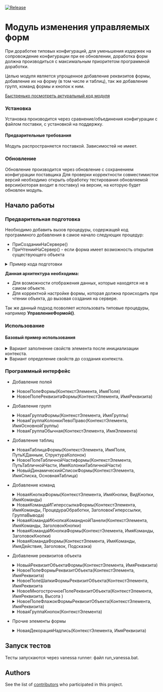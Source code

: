 [![Release](https://img.shields.io/github/tag/huxuxuya/FormModificator.svg?label=Last%20release&a)](https://github.com/huxuxuya/FormModificator/releases)

# Модуль изменения управляемых форм

При доработке типовых конфигураций, для уменьшения издержек на сопровождение конфигурации при ее обновлении, доработка форм должна производиться с максимальным приоритетом программной доработки.

Целью модуля является упрощенное добавление реквизитов формы, добавление их на форму (в том числе и таблиц), так же добавление групп, команд формы и кнопок к ним.

[Быстренько посмотреть актуральный код модуля]( https://github.com/huxuxuya/1cFormEditor/blob/master/FormEditor/src/CommonModules/%D0%A0%D0%B5%D0%B4%D0%B0%D0%BA%D1%82%D0%BE%D1%80%D0%A4%D0%BE%D1%80%D0%BC/Module.bsl)

### Установка

Установка производится через сравнение/объединения конфигурации с файлом поставки, с установкой на поддержку.

#### Предварительные требования

Модуль распространяется поставкой. 
Зависимостей не имеет.

### Обновление

Обновление производится через обновление с сохранением конфигурации поставщика
Для проверки корректности совместимистои версий необходимо открыть обработку тестирования обновляемой версии(которая входит в поставку) на версии, на которую будет обновлен модуль.

## Начало работы

### Предварительная подготовка

Необходимо добавить вызов процедуры, содержащей код программного добавления в самое начало следующих процедур:
 * ПриСозданииНаСервере()
 * ПриЧтенииНаСервер() - если форма имеет возможность открытия существующего объекта
  
 <details>
  <summary>Пример кода подготовки</summary>
	
 ``` bsl
&НаСервере
Процедура ПриЧтенииНаСервере(ТекущийОбъект)
	ПрефиксПодготовитьФорму();
	//Текст процедуры	
КонецПроцедуры 	

 &НаСервере
Процедура ПриСозданииНаСервере(Отказ, СтандартнаяОбработка)
	ПрефиксПодготовитьФорму();
	//Текст процедуры	
КонецПроцедуры 

&НаСервере	
Процедура ПрефиксПодготовитьФорму()
	Если РедакторФорм.ФормаПодготовлена(ЭтаФорма) Тогда
		Возврат;
	КонецЕсли;
	//Код изменения формы
КонецПроцедуры 
```
</details>

**Данная архитектура необходима:**
* Для возможности отображения данных, которые находятся не в самом объекте. 
* Для корректной настройке формы, которая должна происходить при чтении объекта, до вызовая создания на сервере.

Так же данный подход позволяет использовать типовые процедуры, например **УправлениеФормой()**.

### Использование

#### Базовый пример использования
<details>
 <summary>Вариант заполнение свойств элемента после инициализации контекста.</summary>
	
``` bsl
КонтекстФормы = РедакторФорм.НовыйКонтекстЭлемента(ЭтотОбъект);	
КонтекстФормы.Свойства.Вставить("Вид", ВидГруппыФормы.ОбычнаяГруппа);
КонтекстФормы.Свойства.Вставить("Группировка", ГруппировкаПодчиненныхЭлементовФормы.ГоризонтальнаяЕслиВозможно);
КонтекстФормы.Свойства.Вставить("ОтображатьЗаголовок", Ложь);
ЭлементГруппаШапка = РедакторФорм.НоваяГруппаФормы(КонтекстФормы, "ГруппаШапка"); 
```
</details>

<details>
 <summary>Вариант определение свойств до создания контекста.</summary>
	
``` bsl
Свойства = Новый Структура("Вид, ОтображатьЗаголовок", ВидГруппыФормы.ОбычнаяГруппа, Ложь);
КонтекстФормы = РедакторФорм.НовыйКонтекстЭлемента(ЭтотОбъект, , , Свойства);	
ЭлементГруппаШапка = РедакторФорм.НоваяГруппаФормы(КонтекстФормы, "ГруппаШапка"); 
```
</details>

### Программный интерфейс

* Добавление полей
	<details>
	 <summary>НовоеПолеФормы(КонтекстЭлемента, ИмяПоля)</summary>

	``` bsl
	КонтекстПоля = РедакторФорм.НовыйКонтекстЭлемента(ЭтотОбъект, ГруппаЛево);	
	КонтекстПоля.Свойства.Вставить("ПутьКДанным", "Статус");
	РедакторФорм.НовоеПолеФормы(КонтекстПоля, "Статус");
	```
	</details>
	<details>
	 <summary>НовоеПолеРеквизитаФормы(КонтекстЭлемента, ИмяРеквизита)</summary>

	``` bsl
	КонтекстЭлемента = РедакторФорм.НовыйКонтекстЭлемента(ЭтотОбъект, ГруппаПраво);
	РедакторФорм.НовоеПолеРеквизитаФормы(КонтекстЭлемента, "Состояние");
	```
	</details>	
* Добавление групп 
	<details>
	 <summary>НоваяГруппаФормы(КонтекстЭлемента, ИмяГруппы)</summary>

	``` bsl
	КонтекстСтраницы = РедакторФорм.НовыйКонтекстЭлемента(ЭтотОбъект);
	КонтекстСтраницы.Свойства.Вставить("Вид", ВидГруппыФормы.Страницы);
	ГруппаСтраницы = РедакторФорм.НоваяГруппаФормы(КонтекстСтраницы, "ГруппаСтраницы");

	КонтекстСтраницы.Свойства.Вид = ВидГруппыФормы.Страница;	
	КонтекстСтраницы.Родитель = ГруппаСтраницы;
	КонтекстСтраницы.Свойства.Вставить("Заголовок", "Товары");
	СтраницаТовары = РедакторФорм.НоваяГруппаФормы(КонтекстСтраницы, "СтраницаТовары");	
	
	КонтекстСтраницы.Свойства.Вставить("Заголовок", "Услуги");
	СтраницаУслуги = РедакторФорм.НоваяГруппаФормы(КонтекстСтраницы, "СтраницаУслуги");
	```
	</details>	
	<details>
	 <summary>НоваяГруппаКолонкиЛевоПраво(КонтекстЭлемента, ИмяОсновнойГруппы)</summary>

	``` bsl
	КонтекстГруппы = РедакторФорм.НовыйКонтекстЭлемента(ЭтотОбъект, Элементы.ГруппаОсновная);
	РедакторФорм.НоваяГруппаКолонкиЛевоПраво(КонтекстГруппы, "Шапка");
	ШапкаЛево = Элементы.ШапкаЛево;
	ШапкаПраво = Элементы.ШапкаПраво;
	```
	</details>	
	<details>
	 <summary>НоваяГруппаОбычная(КонтекстЭлемента, ИмяЭлемента)</summary>

	``` bsl
	КонтекстГруппы = РедакторФорм.НовыйКонтекстЭлемента(ЭтотОбъект, ГруппаСтраницаТовары);
	ГруппаИтогов = РедакторФорм.ДобыавитьГруппуОбычную(КонтекстГруппы, "ГруппаИтогов");
	```
	</details>	 
* Добавление таблиц
	<details>
	 <summary>НоваяТаблицаФормы(КонтекстЭлемента, ИмяПоля, ПутьКДанным, СтруктураКолонок)</summary>

	``` bsl
	КонтекстГруппТаблицы = РедакторФорм.НовыйКонтекстЭлемента(ЭтотОбъект, ГруппаИтоговойТаблицы);
	
	СтруктураКолонок = Новый Структура;
	СтруктураКолонок.Вставить("ТаблицаКолонка1", "Колонка1");
	СтруктураКолонок.Вставить("ТаблицаКолонка2", "Колонка2");
	СтруктураКолонок.Вставить("ТаблицаКолонка3", "Колонка3");
	ЭлементТаблицаПроверряемыеМетоды = РедакторФорм.НоваяТаблицаФормы(КонтекстГруппТаблицы, "ИмяТаблицы", "Объект.ТаблицаОбъекта", СтруктураКолонок);	
	```
	</details>
	<details>
	 <summary>НовоеПолеТабличнойЧастиформы(КонтекстЭлемента, ПутьТабличнойЧасти, ИмяКолонкиТабличнойЧасти)</summary>

	``` bsl
	КонтекстФормы = РедакторФорм.НовыйКонтекстЭлемента(ЭтотОбъект, Элементы.ИмяТаблицы);
	РедакторФорм.НовоеПолеТабличнойЧастиформы(КонтекстФормы, "Объект.ИмяТаблицы", "ИмяКолонки");
	```
	</details>
	<details>
	 <summary>НовыйДинамическийСписокФормы(КонтекстЭлемента, ИмяСписка, ОсновнаяТаблица)</summary>

	``` bsl
	ТекстЗапоса = "ВЫБРАТЬ
				|	1 Как Номер
				|
				|ОБЪЕДИНИТЬ ВСЕ
				|
				|ВЫБРАТЬ
				|	2";				
	СтруктураСвойств = Новый Структура();
	СтруктураСвойств.Вставить("ТекстЗапроса", ТекстЗапоса);			
	СтруктураСвойств.Вставить("ПроизвольныйЗапрос", Истина);	
	КонтекстФормы = РедакторФорм.НовыйКонтекстЭлемента(ЭтотОбъект, ГруппаМногострочноеПоле, , СтруктураСвойств);				
	РедакторФорм.НовыйДинамическийСписокФормы(КонтекстФормы, "ДинамическийСписок", "");	
	
	СтруктураКолонок = Новый Структура();
	СтруктураКолонок.Вставить("Номер", "Номер");			
	РедакторФорм.НоваяТаблицаФормы(КонтекстФормы, "ДинамическийСписок", "ДинамическийСписок", СтруктураКолонок);	
	```
	</details>		
* Добавление команд
	<details>
	 <summary>НоваяКнопкаФормы(КонтекстЭлемента, ИмяКнопки, ВидКнопки, ИмяКоманды)</summary>

	``` bsl
	КонтекстГруппыКнопок = РедакторФорм.НовыйКонтекстЭлемента(ЭтотОбъект, ГруппаКнопок);
	РедакторФорм.НоваяКнопкаФормы(КонтекстГруппыКнопок, "ИмяКоманды", ВидКнопкиФормы.ОбычнаяКнопка, "Подключаемый_КомандаИмяКнопки");
	```

	``` bsl
	&НаКлиенте
	Процедура Подключаемый_ИмяКоманды(Команда)

	КонецПроцедуры
	```
 
	</details>	 
	<details>
	 <summary>НоваяКомандаИГиперссылкаФормы(КонтекстЭлемента, ИмяКоманды, ПроцедураОбработки, ЗаголовокГиперссылки, ГруппаВывода)</summary>

	``` bsl
	КонтекстКоманды = РедакторФорм.НовыйКонтекстЭлемента(ЭтотОбъект, Элементы.Группа);
	РедакторФорм.НоваяКомандаИГиперссылкаФормы(КонтекстКоманды, "ИмяКоманды", "Подключаемый_КомандаИмяКоманды", "Очистить все");
	```
 
	``` bsl
	&НаКлиенте
	Процедура Подключаемый_ИмяКоманды(Команда)

	КонецПроцедуры
	```
 
	</details>	 
	<details>
	 <summary>НоваяКомандаИКнопкаКоманднойПанели(КонтекстЭлемента, ИмяКоманды, ЗаголовокКнопки)</summary>

	``` bsl
	КонтекстКоманды = РедакторФорм.НовыйКонтекстЭлемента(ЭтотОбъект, Элементы.Группа);
	КонтекстФормы.Родитель = ЭлементТаблицаПроверряемыеМетоды.КоманднаяПанель;
	РедакторФорм.НоваяКомандаИКнопкаКоманднойПанели(КонтекстФормы, "КомандаКнопки3", "Обновить");
	```

	``` bsl
	&НаКлиенте
	Процедура Подключаемый_КомандаКнопки3(Команда)

	КонецПроцедуры
	```
  
	</details>
	</details>	 
	<details>
	 <summary>НоваяКомандаИКнопкаФормы(КонтекстЭлемента, ИмяКоманды, ЗаголовокКнопки)</summary>

	``` bsl
	КонтекстКнопки = РедакторФорм.НовыйКонтекстЭлемента(ЭтотОбъект, Элементы.ГруппаИтоги);
	РедакторФорм.НоваяКомандаИКнопкаФормы(КонтекстКнопки, "ИмяКоманды", "Заголовок");
	```

	``` bsl
	&НаКлиенте
	Процедура Подключаемый_ИмяКоманды(Команда)

	КонецПроцедуры
	```
 
	</details>
	<details>
	 <summary>НоваяКомандаФормы(КонтекстЭлемента, ИмяКоманды, ИмяДействия, Заголовок, Подсказка)</summary>

	``` bsl
	КонтекстКоманда = РедакторФорм.НовыйКонтекстЭлемента(ЭтотОбъект);	
	РедакторФорм.НоваяКомандаФормы(КонтекстКоманда, "Обновить", "Подключаемый_Обновить", "Обновить информаци");
	```
 
	``` bsl
	&НаКлиенте
	Процедура Подключаемый_Обновить(Команда)

	КонецПроцедуры
	```
 
	</details>	 
* Добавление реквизитов объекта
	<details>
	 <summary>НовыйРеквизитОбъектаФормы(КонтекстЭлемента, ИмяРеквизита)</summary>

	``` bsl
	КонтекстГруппыБулево = РедакторФорм.НовыйКонтекстЭлемента(ЭтотОбъект, Элементы.Группа);
	РедакторФорм.НовыйРеквизитОбъектаФормы(КонтекстГруппыБулево, "НовыйРеквизит");
	```
	</details>	
	<details>
	 <summary>НовоеПолеФормыРеквизитОбъекта(КонтекстЭлемента, ИмяРеквизита)</summary>

	``` bsl
	КонтекстГруппы = РедакторФорм.НовыйКонтекстЭлемента(ЭтотОбъект, Элементы.ГуппаЛево);
	РедакторФорм.НовоеПолеФормыРеквизитОбъекта(КонтекстГруппы, "ЭтоНалог");
	```
	</details>	
	<details>
	 <summary>НовоеПолеШапкиФормыРеквизитОбъекта(КонтекстЭлемента, ИмяРеквизита</summary>

	``` bsl
	КонтекстГруппы = РедакторФорм.НовыйКонтекстЭлемента(ЭтотОбъект, Элементы.ГруппаШапкаЛево);
	РедакторФорм.НовоеПолеШапкиФормыРеквизитОбъекта(КонтекстГруппы, "Подразделение");
	```
	</details>	
	<details>
	 <summary>НовоеМногострочноеПолеРеквизитОбъекта(КонтекстЭлемента, ИмяРеквизита, Высота )</summary>

	``` bsl
	КонтекстЭлемента = РедакторФорм.НовыйКонтекстЭлемента(ЭтотОбъект, Элементы.ГруппаПодвал);
	РедакторФорм.НовоеМногострочноеПолеРеквизитОбъекта(КонтекстЭлемента, "Комментарий");	
	```
	</details>	
	<details>
	 <summary>НовоеПолеФлажокФормыРеквизитОбъекта(КонтекстЭлемента, ИмяРеквизита)</summary>

	``` bsl
	КонтекстГруппы = РедакторФорм.НовыйКонтекстЭлемента(ЭтотОбъект, Элементы.ГруппаДополнительно);
	РедакторФорм.НовоеПолеФлажокФормыРеквизитОбъекта(КонтекстГруппы, "ЭтоИнтеграционныйОбъект");
	```
	</details>	
	<details>
	 <summary>НоваяГруппаКнопок(КонтекстЭлемента)</summary>

	``` bsl
	КонтекстПанели = РедакторФорм.НовыйКонтекстЭлемента(ЭтотОбъект, ЭлементТаблицаПроверяемыеМетоды.КоманднаяПанель);
	РедакторФорм.НоваяГруппаКнопок(КонтекстПанели);
	```
	</details>	
* Прочие элементы формы
	<details>
	 <summary>НоваяДекорацияНадпись(КонтекстЭлемента, ИмяРеквизита)</summary>

	``` bsl
	КонтекстГруппы = РедакторФорм.НовыйКонтекстЭлемента(ЭтотОбъект, Элементы.Группа);
	РедакторФорм.НоваяДекорацияНадпись(КонтекстГруппы, "Новая декорация");
	```
	</details>	
## Запуск тестов

Тесты запускаются через vanessa runner: файл run_vanessa.bat.

## Authors

See the list of [contributors](https://github.com/huxuxuya/FormModificator/contributors) who participated in this project.
